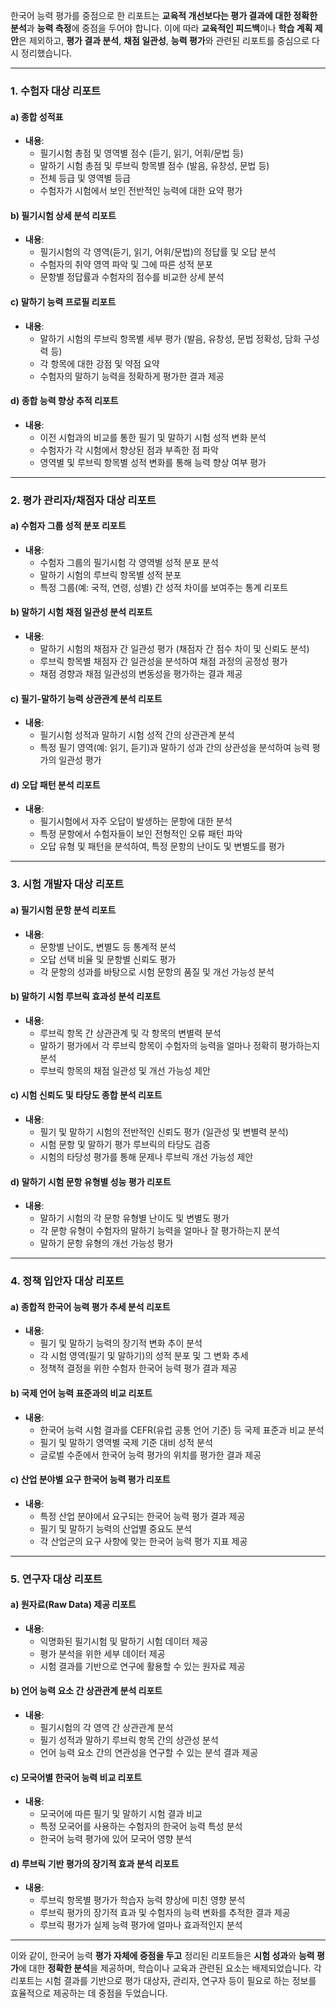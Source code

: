 한국어 능력 평가를 중점으로 한 리포트는 **교육적 개선보다는 평가 결과에 대한 정확한 분석**과 **능력 측정**에 중점을 두어야 합니다. 이에 따라 **교육적인 피드백**이나 **학습 계획 제안**은 제외하고, **평가 결과 분석**, **채점 일관성**, **능력 평가**와 관련된 리포트를 중심으로 다시 정리했습니다.

---

### 1. **수험자 대상 리포트**

#### a) **종합 성적표**
- **내용**:
  - 필기시험 총점 및 영역별 점수 (듣기, 읽기, 어휘/문법 등)
  - 말하기 시험 총점 및 루브릭 항목별 점수 (발음, 유창성, 문법 등)
  - 전체 등급 및 영역별 등급
  - 수험자가 시험에서 보인 전반적인 능력에 대한 요약 평가

#### b) **필기시험 상세 분석 리포트**
- **내용**:
  - 필기시험의 각 영역(듣기, 읽기, 어휘/문법)의 정답률 및 오답 분석
  - 수험자의 취약 영역 파악 및 그에 따른 성적 분포
  - 문항별 정답률과 수험자의 점수를 비교한 상세 분석

#### c) **말하기 능력 프로필 리포트**
- **내용**:
  - 말하기 시험의 루브릭 항목별 세부 평가 (발음, 유창성, 문법 정확성, 담화 구성력 등)
  - 각 항목에 대한 강점 및 약점 요약
  - 수험자의 말하기 능력을 정확하게 평가한 결과 제공

#### d) **종합 능력 향상 추적 리포트**
- **내용**:
  - 이전 시험과의 비교를 통한 필기 및 말하기 시험 성적 변화 분석
  - 수험자가 각 시험에서 향상된 점과 부족한 점 파악
  - 영역별 및 루브릭 항목별 성적 변화를 통해 능력 향상 여부 평가

---

### 2. **평가 관리자/채점자 대상 리포트**

#### a) **수험자 그룹 성적 분포 리포트**
- **내용**:
  - 수험자 그룹의 필기시험 각 영역별 성적 분포 분석
  - 말하기 시험의 루브릭 항목별 성적 분포
  - 특정 그룹(예: 국적, 연령, 성별) 간 성적 차이를 보여주는 통계 리포트

#### b) **말하기 시험 채점 일관성 분석 리포트**
- **내용**:
  - 말하기 시험의 채점자 간 일관성 평가 (채점자 간 점수 차이 및 신뢰도 분석)
  - 루브릭 항목별 채점자 간 일관성을 분석하여 채점 과정의 공정성 평가
  - 채점 경향과 채점 일관성의 변동성을 평가하는 결과 제공

#### c) **필기-말하기 능력 상관관계 분석 리포트**
- **내용**:
  - 필기시험 성적과 말하기 시험 성적 간의 상관관계 분석
  - 특정 필기 영역(예: 읽기, 듣기)과 말하기 성과 간의 상관성을 분석하여 능력 평가의 일관성 평가

#### d) **오답 패턴 분석 리포트**
- **내용**:
  - 필기시험에서 자주 오답이 발생하는 문항에 대한 분석
  - 특정 문항에서 수험자들이 보인 전형적인 오류 패턴 파악
  - 오답 유형 및 패턴을 분석하여, 특정 문항의 난이도 및 변별도를 평가

---

### 3. **시험 개발자 대상 리포트**

#### a) **필기시험 문항 분석 리포트**
- **내용**:
  - 문항별 난이도, 변별도 등 통계적 분석
  - 오답 선택 비율 및 문항별 신뢰도 평가
  - 각 문항의 성과를 바탕으로 시험 문항의 품질 및 개선 가능성 분석

#### b) **말하기 시험 루브릭 효과성 분석 리포트**
- **내용**:
  - 루브릭 항목 간 상관관계 및 각 항목의 변별력 분석
  - 말하기 평가에서 각 루브릭 항목이 수험자의 능력을 얼마나 정확히 평가하는지 분석
  - 루브릭 항목의 채점 일관성 및 개선 가능성 제안

#### c) **시험 신뢰도 및 타당도 종합 분석 리포트**
- **내용**:
  - 필기 및 말하기 시험의 전반적인 신뢰도 평가 (일관성 및 변별력 분석)
  - 시험 문항 및 말하기 평가 루브릭의 타당도 검증
  - 시험의 타당성 평가를 통해 문제나 루브릭 개선 가능성 제안

#### d) **말하기 시험 문항 유형별 성능 평가 리포트**
- **내용**:
  - 말하기 시험의 각 문항 유형별 난이도 및 변별도 평가
  - 각 문항 유형이 수험자의 말하기 능력을 얼마나 잘 평가하는지 분석
  - 말하기 문항 유형의 개선 가능성 평가

---

### 4. **정책 입안자 대상 리포트**

#### a) **종합적 한국어 능력 평가 추세 분석 리포트**
- **내용**:
  - 필기 및 말하기 능력의 장기적 변화 추이 분석
  - 각 시험 영역(필기 및 말하기)의 성적 분포 및 그 변화 추세
  - 정책적 결정을 위한 수험자 한국어 능력 평가 결과 제공

#### b) **국제 언어 능력 표준과의 비교 리포트**
- **내용**:
  - 한국어 능력 시험 결과를 CEFR(유럽 공통 언어 기준) 등 국제 표준과 비교 분석
  - 필기 및 말하기 영역별 국제 기준 대비 성적 분석
  - 글로벌 수준에서 한국어 능력 평가의 위치를 평가한 결과 제공

#### c) **산업 분야별 요구 한국어 능력 평가 리포트**
- **내용**:
  - 특정 산업 분야에서 요구되는 한국어 능력 평가 결과 제공
  - 필기 및 말하기 능력의 산업별 중요도 분석
  - 각 산업군의 요구 사항에 맞는 한국어 능력 평가 지표 제공

---

### 5. **연구자 대상 리포트**

#### a) **원자료(Raw Data) 제공 리포트**
- **내용**:
  - 익명화된 필기시험 및 말하기 시험 데이터 제공
  - 평가 분석을 위한 세부 데이터 제공
  - 시험 결과를 기반으로 연구에 활용할 수 있는 원자료 제공

#### b) **언어 능력 요소 간 상관관계 분석 리포트**
- **내용**:
  - 필기시험의 각 영역 간 상관관계 분석
  - 필기 성적과 말하기 루브릭 항목 간의 상관성 분석
  - 언어 능력 요소 간의 연관성을 연구할 수 있는 분석 결과 제공

#### c) **모국어별 한국어 능력 비교 리포트**
- **내용**:
  - 모국어에 따른 필기 및 말하기 시험 결과 비교
  - 특정 모국어를 사용하는 수험자의 한국어 능력 특성 분석
  - 한국어 능력 평가에 있어 모국어 영향 분석

#### d) **루브릭 기반 평가의 장기적 효과 분석 리포트**
- **내용**:
  - 루브릭 항목별 평가가 학습자 능력 향상에 미친 영향 분석
  - 루브릭 평가의 장기적 효과 및 수험자의 능력 변화를 추적한 결과 제공
  - 루브릭 평가가 실제 능력 평가에 얼마나 효과적인지 분석

---

이와 같이, 한국어 능력 **평가 자체에 중점을 두고** 정리된 리포트들은 **시험 성과**와 **능력 평가**에 대한 **정확한 분석**을 제공하며, 학습이나 교육과 관련된 요소는 배제되었습니다. 각 리포트는 시험 결과를 기반으로 평가 대상자, 관리자, 연구자 등이 필요로 하는 정보를 효율적으로 제공하는 데 중점을 두었습니다.